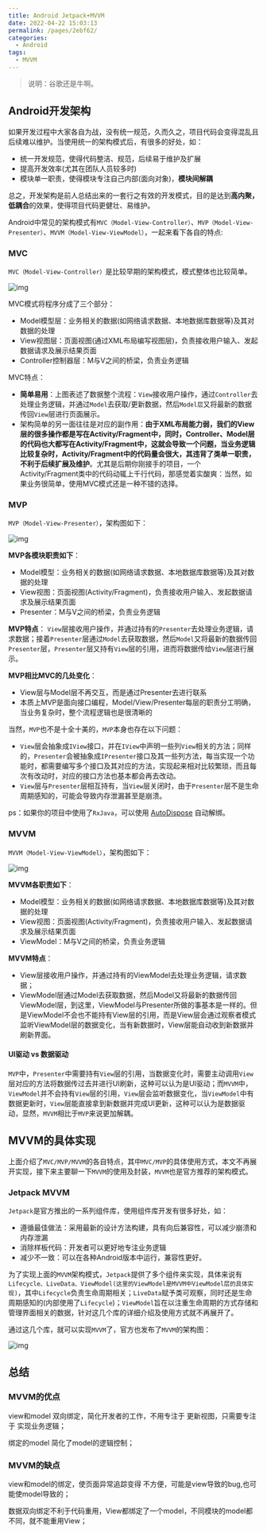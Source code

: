 ```yaml
---
title: Android Jetpack+MVVM
date: 2022-04-22 15:03:13
permalink: /pages/2ebf62/
categories:
  - Android
tags:
  - MVVM
---
```


> 说明：谷歌还是牛啊。

## Android开发架构

如果开发过程中大家各自为战，没有统一规范，久而久之，项目代码会变得混乱且后续难以维护。当使用统一的架构模式后，有很多的好处，如：

- 统一开发规范，使得代码整洁、规范，后续易于维护及扩展
- 提高开发效率(尤其在团队人员较多时)
- 模块单一职责，使得模块专注自己内部(面向对象)，**模块间解耦**

总之，开发架构是前人总结出来的一套行之有效的开发模式，目的是达到**高内聚，低耦合**的效果，使得项目代码更健壮、易维护。

Android中常见的架构模式有`MVC（Model-View-Controller）`、`MVP（Model-View-Presenter）`、`MVVM（Model-View-ViewModel）`，一起来看下各自的特点:

### MVC

`MVC（Model-View-Controller）`是比较早期的架构模式，模式整体也比较简单。

![img](https://cdn.jsdelivr.net/gh/wyba/image_store/blog/15284956-1dcb6a97641d168e.png)

MVC模式将程序分成了三个部分：

- Model模型层：业务相关的数据(如网络请求数据、本地数据库数据等)及其对数据的处理
- View视图层：页面视图(通过XML布局编写视图层)，负责接收用户输入、发起数据请求及展示结果页面
- Controller控制器层：M与V之间的桥梁，负责业务逻辑

MVC特点：

- **简单易用**：上图表述了数据整个流程：`View`接收用户操作，通过`Controller`去处理业务逻辑，并通过`Model`去获取/更新数据，然后`Model层`又将最新的数据传回`View`层进行页面展示。
- 架构简单的另一面往往是对应的副作用：**由于XML布局能力弱，我们的View层的很多操作都是写在Activity/Fragment中，同时，Controller、Model层的代码也大都写在Activity/Fragment中，这就会导致一个问题，当业务逻辑比较复杂时，Activity/Fragment中的代码量会很大，其违背了类单一职责，不利于后续扩展及维护**。尤其是后期你刚接手的项目，一个Activity/Fragment类中的代码动辄上千行代码，那感觉着实酸爽：当然，如果业务很简单，使用MVC模式还是一种不错的选择。

### MVP

`MVP（Model-View-Presenter）`，架构图如下：

![img](https://cdn.jsdelivr.net/gh/wyba/image_store/blog/15284956-9132df9eaf06f7be.png)

**MVP各模块职责如下**：

- Model模型：业务相关的数据(如网络请求数据、本地数据库数据等)及其对数据的处理
- View视图：页面视图(Activity/Fragment)，负责接收用户输入、发起数据请求及展示结果页面
- Presenter：M与V之间的桥梁，负责业务逻辑

**MVP特点**： `View`层接收用户操作，并通过持有的`Presenter`去处理业务逻辑，请求数据；接着`Presenter`层通过`Model`去获取数据，然后`Model`又将最新的数据传回`Presenter`层，`Presenter`层又持有`View`层的引用，进而将数据传给`View`层进行展示。

**MVP相比MVC的几处变化**：

- View层与Model层不再交互，而是通过Presenter去进行联系
- 本质上MVP是面向接口编程，Model/View/Presenter每层的职责分工明确，当业务复杂时，整个流程逻辑也是很清晰的

当然，`MVP`也不是十全十美的，`MVP`本身也存在以下问题：

- `View`层会抽象成`IView`接口，并在`IView`中声明一些列`View`相关的方法；同样的，`Presenter`会被抽象成`IPresenter`接口及其一些列方法，每当实现一个功能时，都需要编写多个接口及其对应的方法，实现起来相对比较繁琐，而且每次有改动时，对应的接口方法也基本都会再去改动。
- `View`层与`Presenter`层相互持有，当`View`层关闭时，由于`Presenter`层不是生命周期感知的，可能会导致内存泄漏甚至是崩溃。

ps：如果你的项目中使用了`RxJava`，可以使用 [AutoDispose](https://links.jianshu.com/go?to=https%3A%2F%2Flink.juejin.cn%2F%3Ftarget%3Dhttps%3A%2F%2Fgithub.com%2Fuber%2FAutoDispose) 自动解绑。

### MVVM

`MVVM（Model-View-ViewModel）`，架构图如下：

![img](https://cdn.jsdelivr.net/gh/wyba/image_store/blog/15284956-d2d33e2b73c982b8.png)

**MVVM各职责如下**：

- Model模型：业务相关的数据(如网络请求数据、本地数据库数据等)及其对数据的处理
- View视图：页面视图(Activity/Fragment)，负责接收用户输入、发起数据请求及展示结果页面
- ViewModel：M与V之间的桥梁，负责业务逻辑

**MVVM特点**：

- View层接收用户操作，并通过持有的ViewModel去处理业务逻辑，请求数据；
- ViewModel层通过Model去获取数据，然后Model又将最新的数据传回ViewModel层，到这里，ViewModel与Presenter所做的事基本是一样的。但是ViewModel不会也不能持有View层的引用，而是View层会通过观察者模式监听ViewModel层的数据变化，当有新数据时，View层能自动收到新数据并刷新界面。

#### UI驱动 vs 数据驱动

`MVP`中，`Presenter`中需要持有`View`层的引用，当数据变化时，需要主动调用`View`层对应的方法将数据传过去并进行UI刷新，这种可以认为是UI驱动；而`MVVM`中，`ViewModel`并不会持有`View`层的引用，`View`层会监听数据变化，当`ViewModel`中有数据更新时，`View`层能直接拿到新数据并完成UI更新，这种可以认为是数据驱动，显然，`MVVM`相比于`MVP`来说更加解耦。

## MVVM的具体实现

上面介绍了`MVC/MVP/MVVM`的各自特点，其中`MVC/MVP`的具体使用方式，本文不再展开实现，接下来主要聊一下`MVVM`的使用及封装，`MVVM`也是官方推荐的架构模式。

### Jetpack MVVM

`Jetpack`是官方推出的一系列组件库，使用组件库开发有很多好处，如：

- 遵循最佳做法：采用最新的设计方法构建，具有向后兼容性，可以减少崩溃和内存泄漏
- 消除样板代码：开发者可以更好地专注业务逻辑
- 减少不一致：可以在各种Android版本中运行，兼容性更好。

为了实现上面的`MVVM`架构模式，`Jetpack`提供了多个组件来实现，具体来说有`Lifecycle、LiveData、ViewModel(这里的ViewModel是MVVM中ViewModel层的具体实现)`，其中`Lifecycle`负责生命周期相关；`LiveData`赋予类可观察，同时还是生命周期感知的(内部使用了`Lifecycle`)；`ViewModel`旨在以注重生命周期的方式存储和管理界面相关的数据，针对这几个库的详细介绍及使用方式就不再展开了。

通过这几个库，就可以实现`MVVM`了，官方也发布了`MVVM`的架构图：

![img](https://cdn.jsdelivr.net/gh/wyba/image_store/blog/15284956-1e468f71ca3fa445.png)

## 总结

### MVVM的优点

view和model 双向绑定，简化开发者的工作，不用专注于 更新视图，只需要专注于 实现业务逻辑；

绑定的model 简化了model的逻辑控制；

### MVVM的缺点

view和model的绑定，使页面异常追踪变得 不方便，可能是view导致的bug,也可能使model导致的；

数据双向绑定不利于代码重用，View都绑定了一个model，不同模块的model都不同，就不能重用View；